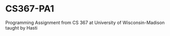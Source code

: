 CS367-PA1
=========

Programming Assignment from CS 367 at University of Wisconsin-Madison taught by Hasti